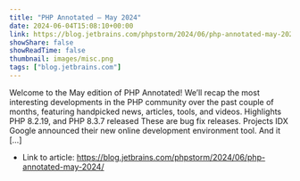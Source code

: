 ```yaml
---
title: "PHP Annotated – May 2024"
date: 2024-06-04T15:08:10+00:00
link: https://blog.jetbrains.com/phpstorm/2024/06/php-annotated-may-2024/
showShare: false
showReadTime: false
thumbnail: images/misc.png
tags: ["blog.jetbrains.com"]
---
```

Welcome to the May edition of PHP Annotated! We’ll recap the most interesting developments in the PHP community over the past couple of months, featuring handpicked news, articles, tools, and videos. Highlights PHP 8.2.19, and PHP 8.3.7 released These are bug fix releases. Projects IDX Google announced their new online development environment tool. And it […]

- Link to article: https://blog.jetbrains.com/phpstorm/2024/06/php-annotated-may-2024/